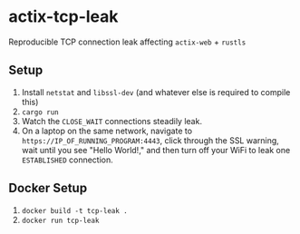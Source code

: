 # actix-tcp-leak
Reproducible TCP connection leak affecting `actix-web` + `rustls`

## Setup

1. Install `netstat` and `libssl-dev` (and whatever else is required to compile this)
2. `cargo run`
3. Watch the `CLOSE_WAIT` connections steadily leak.
4. On a laptop on the same network, navigate to `https://IP_OF_RUNNING_PROGRAM:4443`, click through the SSL warning, wait until you see "Hello World!," and then turn off your WiFi to leak one `ESTABLISHED` connection.

## Docker Setup

1. `docker build -t tcp-leak .`
2. `docker run tcp-leak`